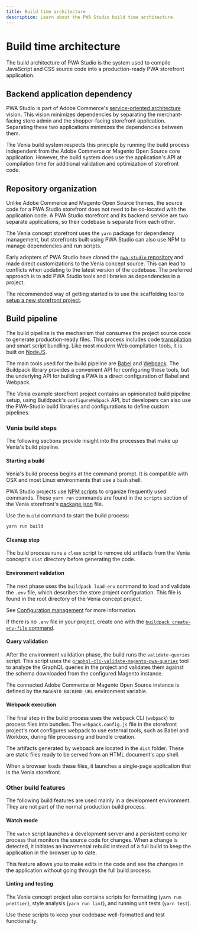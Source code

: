 ```yaml
---
title: Build time architecture
description: Learn about the PWA Studio build time architecture.
---
```


# Build time architecture

The build architecture of PWA Studio is the system used to compile JavaScript and CSS source code into a production-ready PWA storefront application.

## Backend application dependency

PWA Studio is part of Adobe Commerce's [service-oriented architecture][] vision.
This vision minimizes dependencies by separating the merchant-facing store admin and the shopper-facing storefront application.
Separating these two applications minimizes the dependencies between them.

[service-oriented architecture]: https://en.wikipedia.org/wiki/Service-oriented_architecture

The Venia build system respects this principle by running the build process independent from the Adobe Commerce or Magento Open Source core application.
However, the build system does use the application's API at compilation time for additional validation and optimization of storefront code.

## Repository organization

Unlike Adobe Commerce and Magento Open Source themes, the source code for a PWA Studio storefront does not need to be co-located with the application code.
A PWA Studio storefront and its backend service are two separate applications, so
their codebase is separate from each other.

The Venia concept storefront uses the `yarn` package for dependency management, but
storefronts built using PWA Studio can also use NPM to manage dependencies and run scripts.

Early adopters of PWA Studio have cloned the [`pwa-studio` repository][] and made direct customizations to the Venia concept source.
This can lead to conflicts when updating to the latest version of the codebase.
The preferred approach is to add PWA Studio tools and libraries as dependencies in a project.

[`pwa-studio` repository]: https://github.com/magento/pwa-studio/

The recommended way of getting started is to use the scaffolding tool to [setup a new storefront project][].

[setup a new storefront project]: /tutorials/setup-storefront/

## Build pipeline

The build pipeline is the mechanism that consumes the project source code to generate production-ready files.
This process includes code [transpilation][] and smart script bundling.
Like most modern Web compilation tools, it is built on [NodeJS][].

[transpilation]: https://en.wikipedia.org/wiki/Source-to-source_compiler
[nodejs]: https://nodejs.org/en/about/

The main tools used for the build pipeline are [Babel][] and [Webpack][].
The Buildpack library provides a convenient API for configuring these tools, but the underlying API for building a PWA is a direct configuration of Babel and Webpack.

[babel]: https://babeljs.io
[webpack]: https://webpack.js.org/

The Venia example storefront project contains an opinionated build pipeline setup, using Buildpack's `configureWebpack` API, but
developers can also use the PWA-Studio build libraries and configurations to define custom pipelines.

### Venia build steps

The following sections provide insight into the processes that make up Venia's build pipeline.

#### Starting a build

Venia's build process begins at the command prompt.
It is compatible with OSX and most Linux environments that use a `bash` shell.

PWA Studio projects use [NPM scripts][] to organize frequently used commands.
These `yarn run` commands are found in the `scripts` section of the Venia storefront's [package.json][] file.

[npm scripts]: https://docs.npmjs.com/misc/scripts
[package.json]: https://github.com/magento/pwa-studio/blob/develop/packages/venia-concept/package.json

Use the `build` command to start the build process:

```sh
yarn run build
```

#### Cleanup step

The build process runs a `clean` script to remove old artifacts from the Venia concept's `dist` directory before generating the code.

#### Environment validation

The next phase uses the `buildpack load-env` command to load and validate the `.env` file, which describes the store project configuration.
This file is found in the root directory of the Venia concept project.

See [Configuration management][] for more information.

[configuration management]: /guides/general-concepts/configuration/

<InlineAlert variant="info" slots="text"/>

If there is no `.env` file in your project, create one with the [`buildpack create-env-file` command][].

[`buildpack create-env-file` command]: /api/buildpack/cli/create-environment-file/

#### Query validation

After the environment validation phase, the build runs the `validate-queries` script.
This script uses the [`graphql-cli-validate-magento-pwa-queries`][] tool to analyze the GraphQL queries in the project and validates them against the schema downloaded from the configured Magento instance.

[`graphql-cli-validate-magento-pwa-queries`]: https://github.com/magento/pwa-studio/tree/develop/packages/graphql-cli-validate-magento-pwa-queries

<InlineAlert variant="info" slots="text"/>

The connected Adobe Commerce or Magento Open Source instance is defined by the `MAGENTO_BACKEND_URL` environment variable.

#### Webpack execution

The final step in the build process uses the webpack CLI (`webpack`) to process files into bundles.
The `webpack.config.js` file in the storefront project's root configures webpack to use external tools, such as Babel and Workbox, during file processing and bundle creation.

The artifacts generated by webpack are located in the `dist` folder.
These are static files ready to be served from an HTML document's app shell.

When a browser loads these files, it launches a single-page application that is the Venia storefront.

### Other build features

The following build features are used mainly in a development environment.
They are not part of the normal production build process.

#### Watch mode

The `watch` script launches a development server and a persistent compiler process that monitors the source code for changes.
When a change is detected, it initiates an incremental rebuild instead of a full build to keep the application in the browser up to date.

This feature allows you to make edits in the code and see the changes in the application without going through the full build process.

#### Linting and testing

The Venia concept project also contains scripts for formatting (`yarn run prettier`), style analysis (`yarn run lint`), and running unit tests (`yarn test`).

Use these scripts to keep your codebase well-formatted and test functionality.
